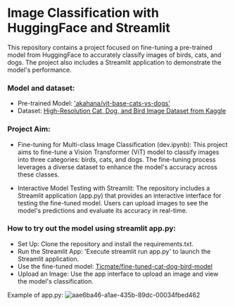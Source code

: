 # Image Classification with HuggingFace and Streamlit

This repository contains a project focused on fine-tuning a pre-trained model from HuggingFace to accurately classify images of birds, cats, and dogs. The project also includes a Streamlit application to demonstrate the model's performance.

### Model and dataset:
- Pre-trained Model: ['akahana/vit-base-cats-vs-dogs'](https://huggingface.co/akahana/vit-base-cats-vs-dogs)
- Dataset: [High-Resolution Cat, Dog, and Bird Image Dataset from Kaggle](https://www.kaggle.com/datasets/mahmoudnoor/high-resolution-catdogbird-image-dataset-13000/data)


### Project Aim:
- Fine-tuning for Multi-class Image Classification (dev.ipynb): This project aims to fine-tune a Vision Transformer (ViT) model to classify images into three categories: birds, cats, and dogs. The fine-tuning process leverages a diverse dataset to enhance the model's accuracy across these classes.

- Interactive Model Testing with Streamlit: The repository includes a Streamlit application (app.py) that provides an interactive interface for testing the fine-tuned model. Users can upload images to see the model's predictions and evaluate its accuracy in real-time.

### How to try out the model using streamlit app.py:
- Set Up: Clone the repository and install the requirements.txt.
- Run the Streamlit App: 'Execute streamlit run app.py' to launch the Streamlit application.
- Use the fine-tuned model: [Ticmate/fine-tuned-cat-dog-bird-model](https://huggingface.co/akahana/vit-base-cats-vs-dogs)
- Upload an Image: Use the app interface to upload an image and view the model's classification.

Example of app.py:
![aae6ba46-a1ae-435b-89dc-00034fbed462](https://github.com/user-attachments/assets/69237f34-94e2-41b2-a153-b748a30ecd30)

